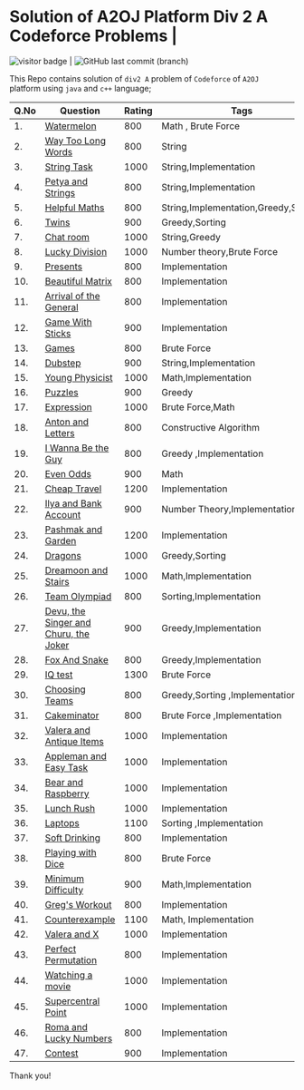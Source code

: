# Solution of A2OJ  Platform  Div 2 A  Codeforce Problems |
   <img src= "https://visitor-badge.laobi.icu/badge?page_id=201851019-iiitv/A2OJ_LADDER-_CODEFORCES-DIV-2 " alt="visitor badge"/> |  ![GitHub last commit (branch)](https://img.shields.io/github/last-commit/201851019-iiitv/A2OJ_LADDER-_CODEFORCES-DIV-2/master)


This Repo contains solution of `div2 A`    problem of `Codeforce` of  `A2OJ  `platform using `java` and `c++` language;

|Q.No| Question | Rating | Tags |Difficulty| Solution | Lang|
|------|----------|-------|-----|----|-------|------|
|1.|[Watermelon](https://codeforces.com/problemset/problem/4/A "Watermelon")| 800 | Math , Brute Force |  1 |[Watermelon](https://codeforces.com/contest/4/submission/86758167"Solution")| C++ |
|2.|[Way Too Long Words](https://codeforces.com/problemset/problem/71/A "WTLW")| 800 | String| 1|[Way Too Long Words](https://codeforces.com/contest/71/submission/86758983"Solution")|C++ |
|3.|[String Task](https://codeforces.com/problemset/problem/118/A "String Task")| 1000 | String,Implementation| 2|[String Task](https://codeforces.com/contest/118/submission/78622957 "Solution")|C++|
|4.|[Petya and Strings](https://codeforces.com/problemset/problem/112/A  "Petya and Strings")| 800 | String,Implementation| 1|[Petya and Strings](https://codeforces.com/contest/112/submission/78624845  "Solution")|C++|
|5.|[Helpful Maths](https://codeforces.com/problemset/problem/339/A   "Helpful Maths")| 800 | String,Implementation,Greedy,Sorting| 1|[Helpful Maths](https://codeforces.com/contest/339/submission/78625377   "Solution")|C++|
|6.|[Twins](https://codeforces.com/problemset/problem/160/A   "Twins ")| 900 |Greedy,Sorting | 2 |[Twins](https://codeforces.com/contest/160/submission/86276441  "Solution")|C++|
|7.|[Chat room](https://codeforces.com/problemset/problem/58/A   "Chat room")| 1000 | String,Greedy| 2|[Chat room ](https://codeforces.com/contest/58/submission/78636269  "Solution")|C++|
|8.|[Lucky Division](https://codeforces.com/problemset/problem/122/A  "Lucky Division")| 1000 | Number theory,Brute Force| 2|[Lucky Division](https://codeforces.com/contest/122/submission/78633363  "Solution")|C++|
|9.|[Presents](https://codeforces.com/problemset/problem/136/A   "Presents")| 800 | Implementation| 1|[Presents](https://codeforces.com/contest/136/submission/86279325   "Solution")|C++|
|10.|[Beautiful Matrix](https://codeforces.com/problemset/problem/263/A   "Beautiful Matrix")| 800 | Implementation| 1|[Beautiful Matrix](https://codeforces.com/contest/263/submission/83226928  "Solution")|C++|
|11.|[Arrival of the General](https://codeforces.com/problemset/problem/144/A  "Arrival of the General")| 800 | Implementation| 1|[Arrival of the General](https://codeforces.com/contest/144/submission/86282852  "Solution")|C++|
|12.|[Game With Sticks](https://codeforces.com/problemset/problem/451/A   "Game With Sticks")| 900 | Implementation| 2|[Game With Sticks](https://codeforces.com/contest/451/submission/86313670   "Solution")|C++|
|13.|[Games](https://codeforces.com/problemset/problem/268/A   "Games")| 800 | Brute Force| 1|[Games](https://codeforces.com/contest/268/submission/86909911 "Solution")|C++|
|14.|[Dubstep](https://codeforces.com/problemset/problem/208/A   "Dubstep")| 900 | String,Implementation| 2|[Dubstep](https://codeforces.com/contest/208/submission/86391821  "Solution")|C++|
|15.|[Young Physicist](https://codeforces.com/problemset/problem/69/A   "Young Physicist")| 1000 | Math,Implementation| 1 |[Young Physicist](https://codeforces.com/contest/69/submission/78634117  "Solution")|C++|
|16.|[Puzzles](https://codeforces.com/problemset/problem/337/A  "Puzzles")| 900 | Greedy | 2|Soultion|C++|
|17.|[ Expression](https://codeforces.com/problemset/problem/479/A   " Expression")| 1000 | Brute Force,Math| 2|[ Expression](https://codeforces.com/contest/479/submission/86506690   "Solution")|C++|
|18.|[Anton and Letters](https://codeforces.com/problemset/problem/443/A  "Anton and Letters")| 800 | Constructive Algorithm| 1|[Anton and Letters](https://codeforces.com/contest/443/submission/86389413   "Solution")|C++|
|19.|[I Wanna Be the Guy ](https://codeforces.com/problemset/problem/469/A   "I Wanna Be the Guy")| 800 | Greedy ,Implementation| 2 |[I Wanna Be the Guy](https://codeforces.com/problemset/problem/469/A   "Solution")|C++|
|20.|[Even Odds](https://codeforces.com/problemset/problem/318/A   "Even Odds")| 900 | Math| 2|[Even Odds](https://codeforces.com/contest/318/submission/86508924   "Solution")|C++|
|21.|[Cheap Travel](https://codeforces.com/problemset/problem/466/A   "Cheap Travel")| 1200 | Implementation| 3|[Cheap Travel](https://codeforces.com/contest/466/submission/86511967  "Solution")|C++|
|22.|[Ilya and Bank Account](https://codeforces.com/problemset/problem/313/A  "Ilya and Bank Account")| 900 | Number Theory,Implementation| 2|[Ilya and Bank Account](https://codeforces.com/contest/313/submission/86613047  "Solution")|C++|
|23.|[Pashmak and Garden](https://codeforces.com/problemset/problem/459/A   "Pashmak and Garden")| 1200 | Implementation| 3|[Pashmak and Garden](https://codeforces.com/contest/459/submission/86614398  "Solution")|C++|
|24.|[Dragons](https://codeforces.com/problemset/problem/230/A  "Dragons")| 1000 | Greedy,Sorting | 2|[Dragons](https://codeforces.com/contest/230/submission/86614952  "Solution")|C++|
|25.|[Dreamoon and Stairs](https://codeforces.com/problemset/problem/476/A   "Dreamoon and Stairs")| 1000 | Math,Implementation| 2|Solution |C++|
|26.|[Team Olympiad](https://codeforces.com/problemset/problem/490/A   "Team Olympiad")| 800 | Sorting,Implementation| 1|[Team Olympiad](https://codeforces.com/contest/490/submission/86616025  "Solution")|C++|
|27.|[ Devu, the Singer and Churu, the Joker](https://codeforces.com/problemset/problem/439/A  " Devu, the Singer and Churu, the Joker")| 900 |Greedy,Implementation| 2|[ Devu, the Singer and Churu, the Joker](https://codeforces.com/contest/439/submission/86617537  "Solution")|C++|
|28.|[Fox And Snake](https://codeforces.com/problemset/problem/510/A   "Fox And Snake")| 800 | Greedy,Implementation| 1|[Fox And Snake](https://codeforces.com/contest/510/submission/86617967  "Solution")|C++|
|29.|[ IQ test](https://codeforces.com/problemset/problem/25/A " IQ test")| 1300 | Brute Force| 3|[ IQ test](https://codeforces.com/contest/25/submission/78638435 "Solution")|C++|
|30.|[Choosing Teams](https://codeforces.com/problemset/problem/432/A  "Choosing Teams")| 800 | Greedy,Sorting ,Implementation| 1|[Choosing Teams](https://codeforces.com/contest/432/submission/86618566  "Solution")|C++|
|31.|[Cakeminator](https://codeforces.com/problemset/problem/330/A?f0a28=1  "Cakeminator")| 800 | Brute Force ,Implementation| 1|[Cakeminator](https://codeforces.com/contest/330/submission/86619603  "Solution")|C++|
|32.|[Valera and Antique Items](https://codeforces.com/problemset/problem/441/A  "Valera and Antique Items")| 1000 | Implementation| 2|[Valera and Antique Items](https://codeforces.com/contest/441/submission/86621484  "Solution")|C++|
|33.|[Appleman and Easy Task](https://codeforces.com/problemset/problem/462/A  "Appleman and Easy Task")| 1000 | Implementation| 2|Solution|C++|
|34.|[Bear and Raspberry](https://codeforces.com/problemset/problem/385/A  "Bear and Raspberry")| 1000 | Implementation| 2|Solution|C++|
|35.|[Lunch Rush](https://codeforces.com/problemset/problem/276/A "Lunch Rush")| 1000 | Implementation| 2|[Lunch Rush](https://codeforces.com/contest/276/submission/86813200  "Solution")|C++|
|36.|[Laptops](https://codeforces.com/problemset/problem/456/A  "Laptops")| 1100 | Sorting ,Implementation| 3|[Laptops](https://codeforces.com/contest/456/submission/86815313  "Solution")|C++|
|37.|[Soft Drinking](https://codeforces.com/problemset/problem/151/A  "Soft Drinking")| 800 | Implementation| 1|[Soft Drinking](https://codeforces.com/contest/151/submission/86816334  "Solution")|C++|
|38.|[Playing with Dice](https://codeforces.com/problemset/problem/378/A  "Playing with Dice")| 800 | Brute Force| 1|[Playing with Dice](https://codeforces.com/contest/378/submission/86817126  "Solution")|C++|
|39.|[Minimum Difficulty](https://codeforces.com/problemset/problem/496/A  "Minimum Difficulty")| 900 | Math,Implementation| 2|[Minimum Difficulty](https://codeforces.com/contest/496/submission/86819139  "Solution")|C++|
|40.|[Greg's Workout](https://codeforces.com/problemset/problem/255/A  "Greg's Workout")| 800 | Implementation| 1|[Greg's Workout](https://codeforces.com/contest/255/submission/86819806  "Solution")|C++|
|41.|[Counterexample](https://codeforces.com/problemset/problem/483/A  "Counterexample")| 1100 |Math, Implementation| 2|[Counterexample](https://codeforces.com/contest/483/submission/86821918  "Solution")|C++|
|42.|[Valera and X](https://codeforces.com/problemset/problem/404/A  "Valera and X")| 1000 | Implementation| 2|Solution|C++|
|43.|[ Perfect Permutation](http://codeforces.com/problemset/problem/233/A  " Perfect Permutation")| 800 | Implementation| 2|[ Perfect Permutation](http://codeforces.com/contest/233/submission/86906245 "Solution")|C++|
|44.|[Watching a movie](codeforces.com/problemset/problem/499/A  " Watching a movie")| 1000 | Implementation| 2|Solution|C++|
|45.|[Supercentral Point](https://codeforces.com/problemset/problem/165/A  " Supercentral Point")| 1000 | Implementation| 2|Solution|C++|
|46.|[Roma and Lucky Numbers](https://codeforces.com/problemset/problem/262/A " Roma and Lucky Numbers")| 800 | Implementation| 2|Solution|C++|
|47.|[Contest](https://codeforces.com/problemset/problem/501/A " Contest")| 900 | Implementation| 2|Solution|C++|





Thank you!
